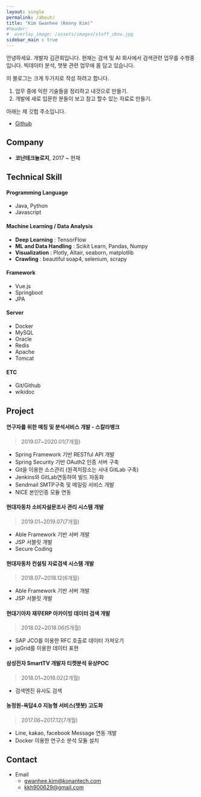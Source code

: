 ```yaml
---
layout: single
permalink: /about/
title: "Kim Gwanhee (Kenny Kim)"
#header:
#  overlay_image: /assets/images/staff_sbnu.jpg
sidebar_main : true
---
```


안녕하세요. 개발자 김관희입니다.
현재는 검색 및 AI 회사에서 검색관련 업무를 수행중입니다.
빅데이터 분석, 챗봇 관련 업무에 몸 담고 있습니다.

이 블로그는 크게 두가지로 작성 하려고 합니다.

1. 업무 중에 익힌 기술들을 정리하고 내것으로 만들기.
2. 개발에 새로 입문한 분들이 보고 참고 할수 있는 자료로 만들기.

아래는 제 깃헙 주소입니다.

- [Github](https://github.com/kennykim1990)

## Company

- **코난테크놀로지**, 2017 ~ 현재

## Technical Skill

#### Programming Language

- Java, Python
- Javascript

#### Machine Learning / Data Analysis

- **Deep Learning** : TensorFlow
- **ML and Data Handling** : Scikit Learn, Pandas, Numpy
- **Visualization** : Plotly, Altair, seaborn, matplotlib
- **Crawling** : beautiful soap4, selenium, scrapy

#### Framework

- Vue.js
- Springboot
- JPA

#### Server

- Docker
- MySQL
- Oracle
- Redis
- Apache
- Tomcat

#### ETC

- Git/Github
- wikidoc

## Project

#### 연구자를 위한 매칭 및 분석서비스 개발 - 스칼라뱅크

> 2019.07~2020.01(7개월)

- Spring Framework 기반 RESTful API 개발
- Spring Security 기반 OAuth2 인증 서버 구축
- Git을 이용한 소스관리 (원격저장소는 사내 GitLab 구축)
- Jenkins와 GitLab연동하여 빌드 자동화
- Sendmail SMTP구축 및 메일링 서비스 개발
- NICE 본인인증 모듈 연동

#### 현대자동차 소비자설문조사 관리 시스템 개발

> 2019.01~2019.07(7개월)

- Able Framework 기반 서버 개발
- JSP 서블릿 개발
- Secure Coding

#### 현대자동차 컨설팅 자료검색 시스템 개발

> 2018.07~2018.12(6개월)

- Able Framework 기반 서버 개발
- JSP 서블릿 개발

#### 현대기아차 재무ERP 아카이빙 데이터 검색 개발

> 2018.02~2018.06(5개월)

- SAP JCO를 이용한 RFC 호출로 데이터 가져오기
- jqGrid를 이용한 데이터 표현

#### 삼성전자 SmartTV 개발자 티켓분석 유상POC

> 2018.01~2018.02(2개월)

- 검색엔진 유사도 검색

#### 농정원-옥답4.0 지능형 서비스(챗봇) 고도화

> 2017.06~2017.12(7개월)

- Line, kakao, facebook Message 연동 개발
- Docker 이용한 연구소 분석 모듈 설치

## Contact

- Email
  - gwanhee.kim@konantech.com
  - kkh900629@gmail.com
